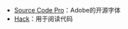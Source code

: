 - [Source Code Pro](https://github.com/adobe-fonts/source-code-pro)：Adobe的开源字体
- [Hack](https://github.com/source-foundry/Hack)：用于阅读代码

